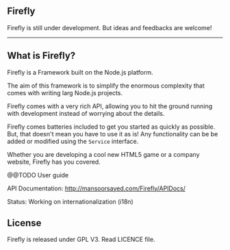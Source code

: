 Firefly
---

Firefly is still under development. But ideas and feedbacks are welcome!

---

What is Firefly?
---

Firefly is a Framework built on the Node.js platform.

The aim of this framework is to simplify the enormous complexity that comes with writing larg Node.js projects.

Firefly comes with a very rich API, allowing you to hit the ground running with development instead of worrying about the details.

Firefly comes batteries included to get you started as quickly as possible. But, that doesn't mean you have to use it as is! Any functionality can be be added or modified using the `Service` interface.

Whether you are developing a cool new HTML5 game or a company website, Firefly has you covered.


@@TODO User guide

API Documentation: http://mansoorsayed.com/Firefly/APIDocs/


Status:
Working on internationalization (i18n)

License
---
Firefly is released under GPL V3. Read LICENCE file.